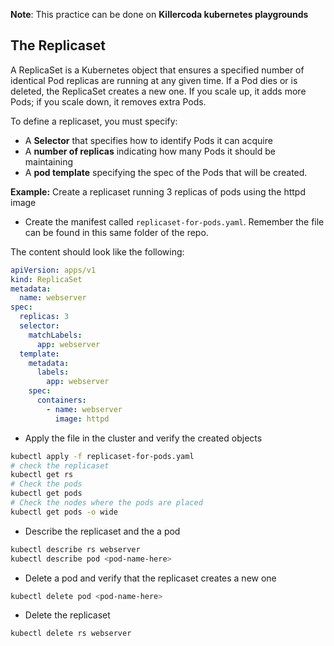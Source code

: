 **Note**: This practice can be done on **Killercoda kubernetes playgrounds**

## The Replicaset
A ReplicaSet is a Kubernetes object that ensures a specified number of identical Pod replicas are running at any given time. If a Pod dies or is deleted, the ReplicaSet creates a new one. If you scale up, it adds more Pods; if you scale down, it removes extra Pods.

To define a replicaset, you must specify:
- A **Selector** that specifies how to identify Pods it can acquire
- A **number of replicas** indicating how many Pods it should be maintaining
- A **pod template** specifying the spec of the Pods that will be created.

**Example:** Create a replicaset running 3 replicas of pods using the httpd image

- Create the manifest called `replicaset-for-pods.yaml`. Remember the file can be found in this same folder of the repo.

The content should look like the following:

```yaml
apiVersion: apps/v1
kind: ReplicaSet
metadata:
  name: webserver
spec:
  replicas: 3
  selector: 
    matchLabels:
      app: webserver
  template:
    metadata:
      labels:
        app: webserver
    spec:
      containers:
        - name: webserver
          image: httpd
```

- Apply the file in the cluster and verify the created objects
```bash 
kubectl apply -f replicaset-for-pods.yaml
# check the replicaset
kubectl get rs
# Check the pods
kubectl get pods
# Check the nodes where the pods are placed
kubectl get pods -o wide
```

- Describe the replicaset and the a pod
```bash
kubectl describe rs webserver 
kubectl describe pod <pod-name-here>
```
- Delete a pod and verify that the replicaset creates a new one
```bash
kubectl delete pod <pod-name-here>
```

- Delete the replicaset
```bash
kubectl delete rs webserver
```
 
